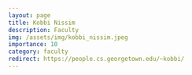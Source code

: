 ```yaml
---
layout: page
title: Kobbi Nissim
description: Faculty
img: /assets/img/kobbi_nissim.jpeg
importance: 10
category: faculty
redirect: https://people.cs.georgetown.edu/~kobbi/
---
```

